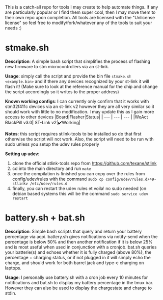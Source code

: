 This is a catch-all repo for tools I may create to help automate things. If any are particularly popular or I find them super cool, then I may move them to their own repo upon completion. All tools are licensed with the "Unlicense license" so feel free to modify/fork/whatever any of the tools to suit your needs :)

# stmake.sh
**Description**: A simple bash script that simplifies the process of flashing new firmware to stm microcontrollers via an st-link.

**Usage**: simply call the script and provide the bin file `stmake.sh <example.bin>` and if there any devices recognized by your st-link it will flash it! (Make sure to look at the reference manual for the chip and change the script accordingly so it writes to the proper address)

**Known working configs**: I can currently only confirm that it works with stm32f411c devices via an st-link v2 however they are all very similar so it should work with little to no modification. I may update this as I gain more access to other devices
|Board|Flasher|Status|
| --- | --- | --- |
|WeAct BlackPill v3.0| ST-Link v2|✔️Working|

**Notes**: this script requires stlink-tools to be installed so do that first otherwise the script will not work. Also, the script will need to be run with sudo unless you setup the udev rules properly

**Setting up udev**:
   1. clone the official stlink-tools repo from https://github.com/texane/stlink
   2. cd into the main directory and run `make`
   3. once the compilation is finished you can copy over the rules from config/udev/rules with the command `sudo cp config/udev/rules.d/49-stlinkv /etc/udev/rules.d`
   4. finally, you can restart the udev rules et voila! no sudo needed (on debian based systems this will be the command `sudo service udev restart`
# battery.sh + bat.sh
**Description**: Simple bash scripts that query and return your battery percentage via acpi. battery.sh gives notifications via notify-send when the percentage is below 50% and then another notification if it is below 25% and is most useful when used in conjunction with a cronjob. bat.sh queries your batterie(s) and echoes whether it is fully charged (above 80%), the percentage + charging status, or if not plugged in it will simply echo the charge, and should work for both barrel jack and type-c charging on laptops.

**Usage**: I personally use battery.sh with a cron job every 10 minutes for notifications and bat.sh to display my battery percentage in the tmux bar. However they can also be used to display the chargestate and charge to stdin.
